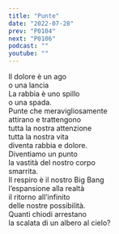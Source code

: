 ```yaml
---
title: "Punte"
date: "2022-07-28"
prev: "P0104"
next: "P0106"
podcast: ""
youtube: ""
---
```


Il dolore è un ago  
o una lancia  
La rabbia è uno spillo  
o una spada.  
Punte che meravigliosamente  
attirano e trattengono  
tutta la nostra attenzione  
tutta la nostra vita  
diventa rabbia e dolore.  
Diventiamo un punto  
la vastità del nostro corpo  
smarrita.  
Il respiro è il nostro Big Bang  
l’espansione alla realtà  
il ritorno all’infinito  
delle nostre possibilità.  
Quanti chiodi arrestano  
la scalata di un albero al cielo?
